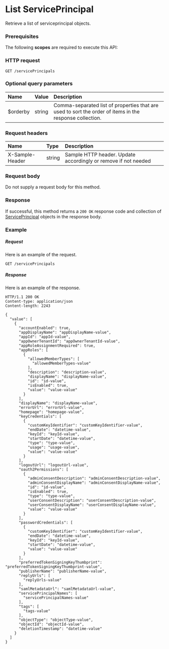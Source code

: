 # List ServicePrincipal

Retrieve a list of serviceprincipal objects.
### Prerequisites
The following **scopes** are required to execute this API: 
### HTTP request
<!-- { "blockType": "ignored" } -->
```http
GET /servicePrincipals
```
### Optional query parameters
|Name|Value|Description|
|:---------------|:--------|:-------|
|$orderby|string|Comma-separated list of properties that are used to sort the order of items in the response collection.|

### Request headers
| Name       | Type | Description|
|:-----------|:------|:----------|
| X-Sample-Header  | string  | Sample HTTP header. Update accordingly or remove if not needed|

### Request body
Do not supply a request body for this method.
### Response
If successful, this method returns a `200 OK` response code and collection of [ServicePrincipal](../resources/serviceprincipal.md) objects in the response body.
### Example
##### Request
Here is an example of the request.
<!-- {
  "blockType": "request",
  "name": "get_serviceprincipals"
}-->
```http
GET /servicePrincipals
```
##### Response
Here is an example of the response.
<!-- {
  "blockType": "response",
  "truncated": false,
  "@odata.type": "microsoft.graph.serviceprincipal",
  "isCollection": true
} -->
```http
HTTP/1.1 200 OK
Content-type: application/json
Content-length: 2243

{
  "value": [
    {
      "accountEnabled": true,
      "appDisplayName": "appDisplayName-value",
      "appId": "appId-value",
      "appOwnerTenantId": "appOwnerTenantId-value",
      "appRoleAssignmentRequired": true,
      "appRoles": [
        {
          "allowedMemberTypes": [
            "allowedMemberTypes-value"
          ],
          "description": "description-value",
          "displayName": "displayName-value",
          "id": "id-value",
          "isEnabled": true,
          "value": "value-value"
        }
      ],
      "displayName": "displayName-value",
      "errorUrl": "errorUrl-value",
      "homepage": "homepage-value",
      "keyCredentials": [
        {
          "customKeyIdentifier": "customKeyIdentifier-value",
          "endDate": "datetime-value",
          "keyId": "keyId-value",
          "startDate": "datetime-value",
          "type": "type-value",
          "usage": "usage-value",
          "value": "value-value"
        }
      ],
      "logoutUrl": "logoutUrl-value",
      "oauth2Permissions": [
        {
          "adminConsentDescription": "adminConsentDescription-value",
          "adminConsentDisplayName": "adminConsentDisplayName-value",
          "id": "id-value",
          "isEnabled": true,
          "type": "type-value",
          "userConsentDescription": "userConsentDescription-value",
          "userConsentDisplayName": "userConsentDisplayName-value",
          "value": "value-value"
        }
      ],
      "passwordCredentials": [
        {
          "customKeyIdentifier": "customKeyIdentifier-value",
          "endDate": "datetime-value",
          "keyId": "keyId-value",
          "startDate": "datetime-value",
          "value": "value-value"
        }
      ],
      "preferredTokenSigningKeyThumbprint": "preferredTokenSigningKeyThumbprint-value",
      "publisherName": "publisherName-value",
      "replyUrls": [
        "replyUrls-value"
      ],
      "samlMetadataUrl": "samlMetadataUrl-value",
      "servicePrincipalNames": [
        "servicePrincipalNames-value"
      ],
      "tags": [
        "tags-value"
      ],
      "objectType": "objectType-value",
      "objectId": "objectId-value",
      "deletionTimestamp": "datetime-value"
    }
  ]
}
```

<!-- uuid: f77f9a45-651c-4bd1-982b-4892b1bc352a
2015-10-19 10:04:38 UTC -->
<!-- {
  "type": "#page.annotation",
  "description": "List ServicePrincipal",
  "keywords": "",
  "section": "documentation",
  "tocPath": ""
}-->